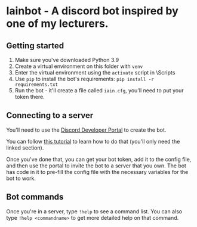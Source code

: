 # Iainbot - A discord bot inspired by one of my lecturers.

## Getting started
1. Make sure you've downloaded Python 3.9
2. Create a virtual environment on this folder with `venv`
3. Enter the virtual environment using the `activate` script in \Scripts
4. Use `pip` to install the bot's requirements: `pip install -r requirements.txt`
5. Run the bot - it'll create a file called `iain.cfg`, you'll need to put your token there.

## Connecting to a server
You'll need to use the [Discord Developer Portal](https://discord.com/developers/applications/) to create the bot. 

You can follow [this tutorial](https://realpython.com/how-to-make-a-discord-bot-python/#how-to-make-a-discord-bot-in-the-developer-portal) to learn how to do that (you'll only need the linked section).

Once you've done that, you can get your bot token, add it to the config file, and then use the portal to invite the bot to a server that you own. The bot has code in it to pre-fill the config file with the necessary variables for the bot to work.

## Bot commands
Once you're in a server, type `!help` to see a command list. You can also type `!help <commandname>` to get more detailed help on that command.